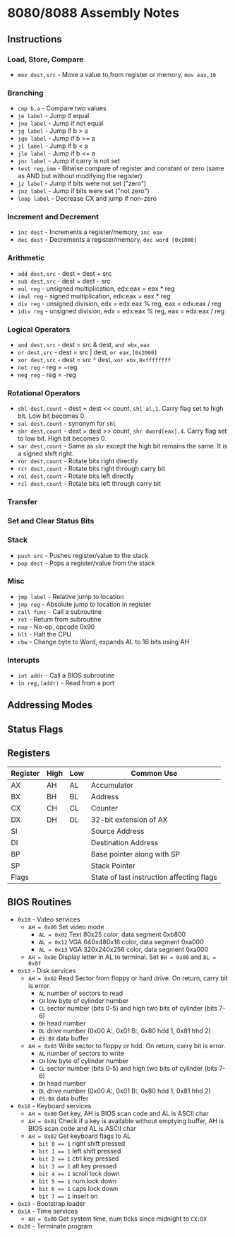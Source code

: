 # 8080/8088 Assembly Notes

## Instructions

### Load, Store, Compare

- `mov dest,src` - Move a value to,from register or memory, `mov eax,10`

### Branching

- `cmp b,a` - Compare two values
- `je label` - Jump if equal
- `jne label` - Jump if not equal
- `jg label` - Jump if b > a
- `jge label` - Jump if b >= a
- `jl label` - Jump if b < a
- `jle label` - Jump if b <= a
- `jnc label` - Jump if carry is not set
- `test reg,imm` - Bitwise compare of register and constant or zero (same as AND but without modifying the register)
- `jz label` - Jump if bits were not set ("zero")
- `jnz label` - Jump if bits were set ("not zero")
- `loop label` - Decrease CX and jump if non-zero

### Increment and Decrement

- `inc dest` - Increments a register/memory, `inc eax`
- `dec dest` - Decrements a register/memory, `dec word [0x1000]`

### Arithmetic

- `add dest,src` - dest = dest + src
- `sub dest,src` - dest = dest - src
- `mul reg` - unsigned multiplication, edx:eax = eax * reg
- `imul reg` - signed multiplication, edx:eax = eax * reg
- `div reg` - unsigned division, edx = edx:eax % reg, eax = edx:eax / reg
- `idiv reg` - unsigned division, edx = edx:eax % reg, eax = edx:eax / reg

### Logical Operators

- `and dest,src` - dest = src & dest, `and ebx,eax`
- `or dest,src` - dest = src | dest, `or eax,[0x2000]`
- `xor dest,src` - dest = src ^ dest, `xor ebx,0xffffffff`
- `not reg` - reg = ~reg
- `neg reg` - reg = -reg

### Rotational Operators

- `shl dest,count` - dest = dest << count, `shl al,1`. Carry flag set to high bit. Low bit becomes 0.
- `sal dest,count` - synonym for `shl`
- `shr dest,count` - dest = dest >> count, `shr dword[eax],4`. Carry flag set to low bit. High bit becomes 0.
- `sar dest,count` - Same as `shr` except the high bit remains the same. It is a signed shift right.
- `ror dest,count` - Rotate bits right directly
- `rcr dest,count` - Rotate bits right through carry bit
- `rol dest,count` - Rotate bits left directly
- `rcl dest,count` - Rotate bits left through carry bit

### Transfer

### Set and Clear Status Bits

### Stack

- `push src` - Pushes register/value to the stack
- `pop dest` - Pops a register/value from the stack

### Misc

- `jmp label` - Relative jump to location
- `jmp reg` - Absolute jump to location in register
- `call func` - Call a subroutine
- `ret` - Return from subroutine
- `nop` - No-op, opcode 0x90
- `hlt` - Halt the CPU
- `cbw` - Change byte to Word, expands AL to 16 bits using AH

### Interupts

- `int addr` - Call a BIOS subroutine
- `in reg,(addr)` - Read from a port

## Addressing Modes

## Status Flags

## Registers

| Register | High | Low | Common Use |
| -------- | ---- | --- | ---------- |
| AX       | AH   | AL  | Accumulator |
| BX       | BH   | BL  | Address |
| CX       | CH   | CL  | Counter |
| DX       | DH   | DL  | 32-bit extension of AX |
| SI       |      |     | Source Address |
| DI       |      |     | Destination Address |
| BP       |      |     | Base pointer along with SP |
| SP       |      |     | Stack Pointer |
| Flags    |      |     | State of last instruction affecting flags |

## BIOS Routines

- `0x10` - Video services
  - `AH = 0x00` Set video mode
    - `AL = 0x02` Text 80x25 color, data segment 0xb800
    - `AL = 0x12` VGA 640x480x16 color, data segment 0xa000
    - `AL = 0x13` VGA 320x240x256 color, data segment 0xa000
  - `AH = 0x0e` Display letter in AL to terminal. Set `BH = 0x00` and `BL = 0x0f`
- `0x13` - Disk services
  - `AH = 0x02` Read Sector from floppy or hard drive. On return, carry bit is error.
    - `AL` number of sectors to read
    - `CH` low byte of cylinder number
    - `CL` sector number (bits 0-5) and high two bits of cylinder (bits 7-6)
    - `DH` head number
    - `DL` drive number (0x00 A:, 0x01 B:, 0x80 hdd 1, 0x81 hhd 2)
    - `ES:BX` data buffer
  - `AH = 0x03` Write sector to floppy or hdd. On return, carry bit is error.
    - `AL` number of sectors to write
    - `CH` low byte of cylinder number
    - `CL` sector number (bits 0-5) and high two bits of cylinder (bits 7-6)
    - `DH` head number
    - `DL` drive number (0x00 A:, 0x01 B:, 0x80 hdd 1, 0x81 hhd 2)
    - `ES:BX` data buffer
- `0x16` - Keyboard services
  - `AH = 0x00` Get key, AH is BIOS scan code and AL is ASCII char
  - `AH = 0x01` Check if a key is available without emptying buffer, AH is BIOS scan code and AL is ASCII char
  - `AH = 0x02` Get keyboard flags to AL
    - `bit 0 == 1` right shift pressed
    - `bit 1 == 1` left shift pressed
    - `bit 2 == 1` ctrl key pressed
    - `bit 3 == 1` alt key pressed
    - `bit 4 == 1` scroll lock down
    - `bit 5 == 1` num lock down
    - `bit 6 == 1` caps lock down
    - `bit 7 == 1` insert on
- `0x19` - Bootstrap loader
- `0x1A` - Time services
  - `AH = 0x00` Get system time, num ticks since midnight to `CX:DX`
- `0x20` - Terminate program